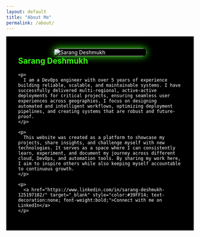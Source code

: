 ```yaml
---
layout: default
title: "About Me"
permalink: /about/
---
```


<div class="page__splash about-page" style="background-color:#000; color:#fff; padding:2rem; display:flex; flex-wrap:wrap; align-items:center; justify-content:center;">


  <!-- Photo with neon glow -->
  <div class="about-photo" style="max-width:250px; width:100%;">
    <img src="{{ '/assets/images/photo.png' | relative_url }}" alt="Sarang Deshmukh" 
         style="width:100%; border-radius:12px; box-shadow: 0 0 20px #39FF14;">
  </div>

<style>
@keyframes neon-pulse {
  0% {
    box-shadow: 0 0 15px #39FF14, 0 0 30px #39FF14, 0 0 45px #39FF14;
  }
  100% {
    box-shadow: 0 0 25px #39FF14, 0 0 50px #39FF14, 0 0 75px #39FF14;
  }
}
</style>

  <!-- Heading + Bio -->
  <div class="about-bio" style="flex:2 1 500px; max-width:600px;">
    <h2 class="about__title" style="color:#39FF14; margin-top:0;">Sarang Deshmukh</h2>
    
    <p>
      I am a DevOps engineer with over 5 years of experience building reliable, scalable, and maintainable systems. I have successfully delivered multi-regional, active-active deployments for critical projects, ensuring seamless user experiences across geographies. I focus on designing automated and intelligent workflows, optimizing deployment pipelines, and creating systems that are robust and future-proof.
    </p>

    <p>
      This website was created as a platform to showcase my projects, share insights, and challenge myself with new technologies. It serves as a space where I can consistently learn, experiment, and document my journey across different cloud, DevOps, and automation tools. By sharing my work here, I aim to inspire others while also keeping myself accountable to continuous growth.
    </p>

    <p>
      <a href="https://www.linkedin.com/in/sarang-deshmukh-125197182/" target="_blank" style="color:#39FF14; text-decoration:none; font-weight:bold;">Connect with me on LinkedIn</a>
    </p>

  </div>

</div>

<!-- Responsive fix -->
<style>
@media (max-width: 700px) {
  .about-page {
    flex-direction: row !important;       /* keep row on mobile */
    align-items: flex-start !important;   /* top align */
    justify-content: flex-start !important; /* left align items */
    gap: 1rem !important;                 /* spacing between image and text */
    flex-wrap: nowrap !important;         /* prevent stacking under image */
  }

  .about-photo {
    flex: 0 0 100px !important;           /* fixed width photo on mobile */
    max-width: 100px !important;
  }

  .about-bio {
    flex: 1 1 auto !important;            /* text fills remaining space */
    text-align: left !important;
  }

  .about-photo img {
    display: block !important;
    width: 100% !important;
    height: auto !important;
    box-shadow: 0 0 15px #39FF14 !important;
    margin: 0 !important;
  }
}
</style>

